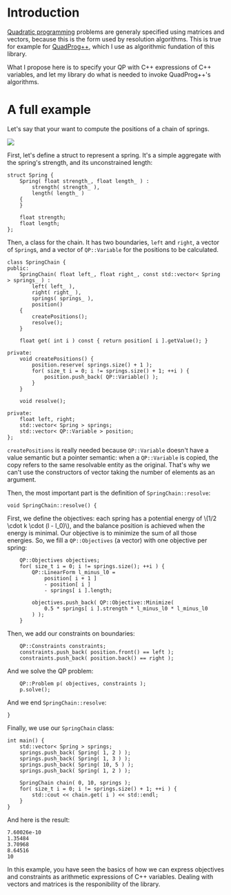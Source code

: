 Introduction
============

[Quadratic programming](http://en.wikipedia.org/wiki/Quadratic_programming) problems are generaly specified using matrices and vectors,
because this is the form used by resolution algorithms.
This is true for example for [QuadProg++](http://quadprog.sourceforge.net), which I use as algorithmic fundation of this library.

What I propose here is to specify your QP with C++ expressions of C++ variables, and let my library do what is needed to invoke QuadProg++'s algorithms.

A full example
==============

Let's say that your want to compute the positions of a chain of springs.

<img src="example_spring_chain.svg"/>

First, let's define a struct to represent a spring. It's a simple aggregate with the spring's strength, and its unconstrained length:

    struct Spring {
        Spring( float strength_, float length_ ) :
            strength( strength_ ),
            length( length_ )
        {
        }

        float strength;
        float length;
    };

Then, a class for the chain. It has two boundaries, `left` and `right`,
a vector of `Spring`s, and a vector of `QP::Variable` for the positions to be calculated.

    class SpringChain {
    public:
        SpringChain( float left_, float right_, const std::vector< Spring > springs_ ) :
            left( left_ ),
            right( right_ ),
            springs( springs_ ),
            position()
        {
            createPositions();
            resolve();
        }

        float get( int i ) const { return position[ i ].getValue(); }

    private:
        void createPositions() {
            position.reserve( springs.size() + 1 );
            for( size_t i = 0; i != springs.size() + 1; ++i ) {
                position.push_back( QP::Variable() );
            }
        }

        void resolve();

    private:
        float left, right;
        std::vector< Spring > springs;
        std::vector< QP::Variable > position;
    };

`createPositions` is really needed because `QP::Variable` doesn't have a value semantic but a pointer semantic:
when a `QP::Variable` is copied, the copy refers to the same resolvable entity as the original.
That's why we can't use the constructors of vector taking the number of elements as an argument.

Then, the most important part is the definition of `SpringChain::resolve`:

    void SpringChain::resolve() {

First, we define the objectives: each spring has a potential energy of \\(1/2 \\cdot k \\cdot (l - l_0)\\),
and the balance position is achieved when the energy is minimal. Our objective is to minimize the sum of all those energies.
So, we fill a `QP::Objectives` (a vector) with one objective per spring:

        QP::Objectives objectives;
        for( size_t i = 0; i != springs.size(); ++i ) {
            QP::LinearForm l_minus_l0 =
                position[ i + 1 ]
                - position[ i ]
                - springs[ i ].length;

            objectives.push_back( QP::Objective::Minimize(
                0.5 * springs[ i ].strength * l_minus_l0 * l_minus_l0
            ) );
        }

Then, we add our constraints on boundaries:

        QP::Constraints constraints;
        constraints.push_back( position.front() == left );
        constraints.push_back( position.back() == right );

And we solve the QP problem:

        QP::Problem p( objectives, constraints );
        p.solve();

And we end `SpringChain::resolve`:

    }

Finally, we use our `SpringChain` class:

    int main() {
        std::vector< Spring > springs;
        springs.push_back( Spring( 1, 2 ) );
        springs.push_back( Spring( 1, 3 ) );
        springs.push_back( Spring( 10, 5 ) );
        springs.push_back( Spring( 1, 2 ) );

        SpringChain chain( 0, 10, springs );
        for( size_t i = 0; i != springs.size() + 1; ++i ) {
            std::cout << chain.get( i ) << std::endl;
        }
    }

And here is the result:

    7.60026e-10
    1.35484
    3.70968
    8.64516
    10

In this example, you have seen the basics of how we can express objectives and constraints as arithmetic expressions of C++ variables.
Dealing with vectors and matrices is the responibility of the library.

<script type="text/javascript" src="http://cdn.mathjax.org/mathjax/latest/MathJax.js?config=TeX-AMS-MML_HTMLorMML"></script>

